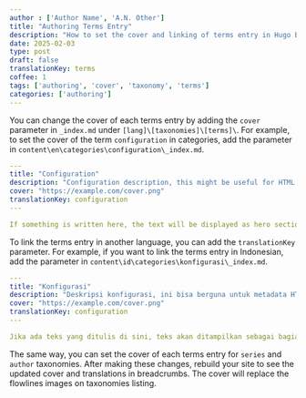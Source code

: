```yaml
---
author : ['Author Name', 'A.N. Other']
title: "Authoring Terms Entry"
description: "How to set the cover and linking of terms entry in Hugo Brewm theme"
date: 2025-02-03
type: post
draft: false
translationKey: terms
coffee: 1
tags: ['authoring', 'cover', 'taxonomy', 'terms']
categories: ['authoring']
---
```


You can change the cover of each terms entry by adding the `cover` parameter in `_index.md` under `[lang]\[taxonomies]\[terms]\`.
For example, to set the cover of the term `configuration` in categories, add the parameter in `content\en\categories\configuration\_index.md`.

```yaml
---
title: "Configuration"
description: "Configuration description, this might be useful for HTML metadata"
cover: "https://example.com/cover.png"
translationKey: configuration
---

If something is written here, the text will be displayed as hero section.
```

To link the terms entry in another language, you can add the `translationKey` parameter.
For example, if you want to link the terms entry in Indonesian, add the parameter in `content\id\categories\konfigurasi\_index.md`.

```yaml
---
title: "Konfigurasi"
description: "Deskripsi konfigurasi, ini bisa berguna untuk metadata HTML"
cover: "https://example.com/cover.png"
translationKey: configuration
---

Jika ada teks yang ditulis di sini, teks akan ditampilkan sebagai bagian hero.
```

The same way, you can set the cover of each terms entry for `series` and `author` taxonomies.
After making these changes, rebuild your site to see the updated cover and translations in breadcrumbs.
The cover will replace the flowlines images on taxonomies listing.